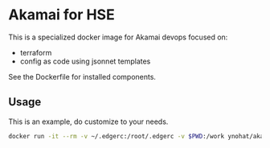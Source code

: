 # Akamai for HSE

This is a specialized docker image for Akamai devops focused on:

* terraform
* config as code using jsonnet templates

See the Dockerfile for installed components.

## Usage

This is an example, do customize to your needs.

```bash
docker run -it --rm -v ~/.edgerc:/root/.edgerc -v $PWD:/work ynohat/akamai-devops-hse
```
